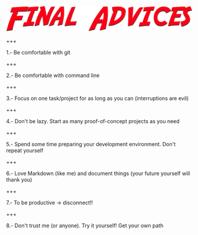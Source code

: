 ![advices](assets/img/final-advices.png)

+++

1.- Be comfortable with git

+++

2.- Be comfortable with command line

+++

3.- Focus on one task/project for as long as you can (interruptions are evil)

+++

4.- Don't be lazy. Start as many proof-of-concept projects as you need

+++

5.- Spend some time preparing your development environment. Don't repeat yourself  

+++

6.- Love Markdown (like me) and document things (your future yourself will thank you)

+++

7.- To be productive → disconnect!!

+++

8.- Don't trust me (or anyone). Try it yourself! Get your own path

